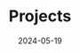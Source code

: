 ---
title: 'Projects'
date: 2024-05-19
type: landing

design:
  # Section spacing
  spacing: '5rem'

# Page sections
sections:
  - block: collection
    id: project
    content:
      title: Selected Projects
      text: I enjoy making things. Here are a selection of projects that I have worked on over the years.
      filters:
        folders:
          - project
        featured_only: false
    design:
      view: article-grid
      fill_image: true
      columns: 3
      show_date: true
      show_read_time: true
      show_read_more: true
---